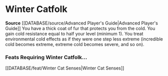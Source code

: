 ﻿---
id: '62'
name: Winter Catfolk
rarity: Common
source: '[[DATABASE/source/Advanced Player''s Guide|Advanced Player''s Guide]]'
type: Heritage

---
# Winter Catfolk

**Source** [[DATABASE/source/Advanced Player's Guide|Advanced Player's Guide]] 
You have a thick coat of fur that protects you from the cold. You gain cold resistance equal to half your level (minimum 1). You treat environmental cold effects as if they were one step less extreme (incredible cold becomes extreme, extreme cold becomes severe, and so on).

### Feats Requiring Winter Catfolk...

[[DATABASE/feat/Winter Cat Senses|Winter Cat Senses]]